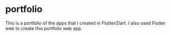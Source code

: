 # portfolio
This is a portfolio of the apps that I created in Flutter/Dart. I also used Flutter web to create this portfolio web app. 




